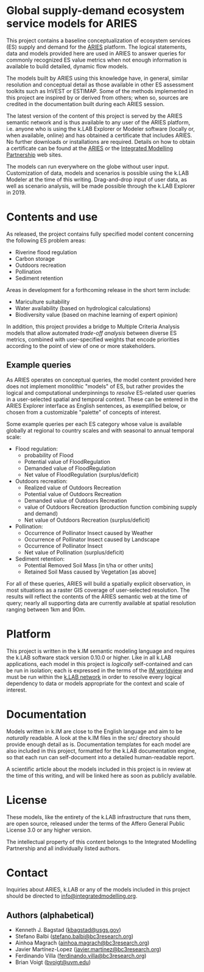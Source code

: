# Global supply-demand ecosystem service models for ARIES

This project contains a baseline conceptualization of ecosystem services (ES) supply 
and demand for the [ARIES](http://aries.integratedmodelling.org) platform. The logical 
statements, data and models provided here are used in ARIES to answer queries for 
commonly recognized ES value metrics when not enough information is available to 
build detailed, dynamic flow models. 

The models built by ARIES using this knowledge have, in general, similar resolution 
and conceptual detail as those available in other ES assessment toolkits such as 
InVEST or ESTIMAP. Some of the methods implemented in this project are inspired by 
or derived from others; when so, sources are credited in the documentation built 
during each ARIES session.

The latest version of the content of this project is served by the ARIES semantic 
network and is thus available to any user of the ARIES platform, i.e. anyone who 
is using the k.LAB Explorer or Modeler software (locally or, when available, online) 
and has obtained a certificate that includes ARIES. No further downloads or installations 
are required. Details on how to obtain a certificate can be found at the 
[ARIES](http://aries.integratedmodelling.org) or the 
[Integrated Modelling Partnership](http://www.integratedmodelling.org) web 
sites.

The models can run everywhere on the globe without user input. Customization of data, 
models and scenarios is possible using the k.LAB Modeler at the time of this writing. 
Drag-and-drop input of user data, as well as scenario analysis, will be made possible 
through the k.LAB Explorer in 2019.

# Contents and use

As released, the project contains fully specified model content concerning the following 
ES problem areas:

* Riverine flood regulation
* Carbon storage
* Outdoors recreation
* Pollination
* Sediment retention

Areas in development for a forthcoming release in the short term include:

* Mariculture suitability
* Water availability (based on hydrological calculations)
* Biodiversity value (based on machine learning of expert opinion)

In addition, this project provides a bridge to Multiple Criteria Analysis models 
that allow automated *trade-off analysis* between diverse ES metrics, combined with 
user-specified weights that encode priorities according to the point of view of one 
or more stakeholders.

## Example queries

As ARIES operates on conceptual queries, the model content provided here does not 
implement monolithic "models" of ES, but rather provides the logical and computational 
underpinnings to _resolve_ ES-related user queries in a user-selected spatial and 
temporal context. These can be entered in the ARIES Explorer interface as English 
sentences, as exemplified below, or chosen from a customizable "palette" of concepts 
of interest.

Some example queries per each ES category whose value is available globally at regional 
to country scales and with seasonal to annual temporal scale:

* Flood regulation:
    * probability of Flood
    * Potential value of FloodRegulation
    * Demanded value of FloodRegulation
    * Net value of FloodRegulation (surplus/deficit)
* Outdoors recreation:
    * Realized value of Outdoors Recreation
    * Potential value of Outdoors Recreation
    * Demanded value of Outdoors Recreation
    * value of Outdoors Recreation (production function combining supply and demand)
    * Net value of Outdoors Recreation (surplus/deficit)
* Pollination:
    * Occurrence of Pollinator Insect caused by Weather
    * Occurrence of Pollinator Insect caused by Landscape
    * Occurrence of Pollinator Insect
    * Net value of Pollination (surplus/deficit)
* Sediment retention:
    * Potential Removed Soil Mass [in t/ha or other units]
    * Retained Soil Mass caused by Vegetation [as above]

For all of these queries, ARIES will build a spatially explicit observation, in most 
situations as a raster GIS coverage of user-selected resolution. The results will 
reflect the contents of the ARIES semantic web at the time of query; nearly all supporting 
data are currently available at spatial resolution ranging between 1km and 90m.

# Platform

This project is written in the k.IM semantic modeling language and requires the k.LAB 
software stack version 0.10.0 or higher. Like in all k.LAB applications, each model 
in this project is _logically_ self-contained and can be run in isolation; each is 
expressed in the terms of the [IM worldview]() and must be run within the [k.LAB network]() 
in order to resolve every logical dependency to data or models appropriate for the 
context and scale of interest.

# Documentation

Models written in k.IM are close to the English language and aim to be _naturally_ 
readable. A look at the k.IM files in the src/ directory should provide enough detail 
as is. Documentation templates for each model are also included in this project, 
formatted for the k.LAB documentation engine, so that each run can self-document 
into a detailed human-readable report. 

A scientific article about the models included in this project is in review at the 
time of this writing, and will be linked here as soon as publicly available.

# License

These models, like the entirety of the k.LAB infrastructure that runs them, are open 
source, released under the terms of the Affero General Public License 3.0 or any 
higher version.

The intellectual property of this content belongs to the Integrated Modelling Partnership 
and all individually listed authors.

# Contact

Inquiries about ARIES, k.LAB or any of the models included in this project should 
be directed to info@integratedmodelling.org.

## Authors (alphabetical)

* Kenneth J. Bagstad (kbagstad@usgs.gov)
* Stefano Balbi (stefano.balbi@bc3research.org)
* Ainhoa Magrach (ainhoa.magrach@bc3research.org)
* Javier Martínez-Lopez (javier.martinez@bc3research.org)
* Ferdinando Villa (ferdinando.villa@bc3research.org)
* Brian Voigt (bvoigt@uvm.edu)
